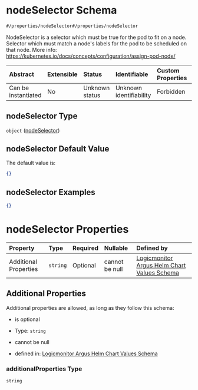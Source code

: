 # nodeSelector Schema

```txt
#/properties/nodeSelector#/properties/nodeSelector
```

NodeSelector is a selector which must be true for the pod to fit on a node. Selector which must match a node's labels for the pod to be scheduled on that node. More info: <https://kubernetes.io/docs/concepts/configuration/assign-pod-node/>

| Abstract            | Extensible | Status         | Identifiable            | Custom Properties | Additional Properties | Access Restrictions | Defined In                                                        |
| :------------------ | :--------- | :------------- | :---------------------- | :---------------- | :-------------------- | :------------------ | :---------------------------------------------------------------- |
| Can be instantiated | No         | Unknown status | Unknown identifiability | Forbidden         | Allowed               | none                | [values.schema.json\*](values.schema.json "open original schema") |

## nodeSelector Type

`object` ([nodeSelector](values-properties-nodeselector.md))

## nodeSelector Default Value

The default value is:

```json
{}
```

## nodeSelector Examples

```json
{}
```

# nodeSelector Properties

| Property              | Type     | Required | Nullable       | Defined by                                                                                                                                                                      |
| :-------------------- | :------- | :------- | :------------- | :------------------------------------------------------------------------------------------------------------------------------------------------------------------------------ |
| Additional Properties | `string` | Optional | cannot be null | [Logicmonitor Argus Helm Chart Values Schema](values-properties-nodeselector-additionalproperties.md "#/properties/nodeSelector#/properties/nodeSelector/additionalProperties") |

## Additional Properties

Additional properties are allowed, as long as they follow this schema:



*   is optional

*   Type: `string`

*   cannot be null

*   defined in: [Logicmonitor Argus Helm Chart Values Schema](values-properties-nodeselector-additionalproperties.md "#/properties/nodeSelector#/properties/nodeSelector/additionalProperties")

### additionalProperties Type

`string`
